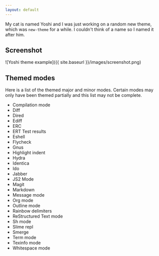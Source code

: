 ```yaml
---
layout: default
---
```


My cat is named Yoshi and I was just working on a random new theme,
which was `new-theme` for a while. I couldn't think of a name so I
named it after him.

## Screenshot

![Yoshi theme example]({{ site.baseurl }}/images/screenshot.png)

## Themed modes

Here is a list of the themed major and minor modes. Certain modes may
only have been themed partially and this list may not be complete.

- Compilation mode
- Diff
- Dired
- Ediff
- ERC
- ERT Test results
- Eshell
- Flycheck
- Gnus
- Highlight indent
- Hydra
- Identica
- Ido
- Jabber
- JS2 Mode
- Magit
- Markdown
- Message mode
- Org mode
- Outline mode
- Rainbow delimiters
- ReStructured Text mode
- Sh mode
- Slime repl
- Smerge
- Term mode
- Texinfo mode
- Whitespace mode
